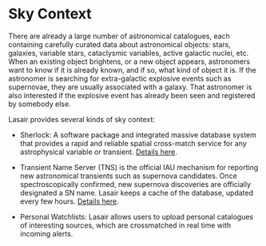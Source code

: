 # Sky Context

There are already a large number of astronomical catalogues, each containing carefully curated data about 
astronomical objects: stars, galaxies, variable stars, cataclysmic variables, active galactic nuclei, etc.
When an existing object brightens, or a new object appears, astronomers want to know if it is 
already known, and if so, what kind of object it is. If the astronomer is searching for extra-galactic
explosive events such as supernovae, they are usually associated with a galaxy. That astronomer is also 
interested if the explosive event has already been seen and registered by somebody else.

Lasair provides several kinds of sky context:

 - Sherlock: A software package and integrated massive database system that provides a 
rapid and reliable spatial cross-match service for any astrophysical variable or transient.
[Details here](../core_functions/sherlock.html).

 - Transient Name Server (TNS) is the official IAU mechanism for reporting new astronomical 
transients such as supernova candidates. Once spectroscopically confirmed, new supernova 
discoveries are officially designated a SN name. Lasair keeps a cache of the database, updated every few hours.
[Details here](https://www.wis-tns.org/).

 - Personal Watchlists: Lasair allows users to upload personal catalogues of interesting sources, which are 
crossmatched in real time with incoming alerts.
